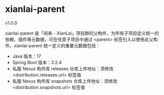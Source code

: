 # xianlai-parent

v1.0.0

xianlai-parent 是「闲来 - XianLai」项目群的父构件，为所有子项目定义统一的依赖、插件等元数据，可在任意子项目中通过 \<parent\> 标签引入以使用此父构件。xianlai-parent 统一定义的重要元数据包括：

- Java 版本：17
- Spring Boot 版本：3.2.4
- 私服 Nexus 构件库 releases 仓库上传地址：须修改 \<distribution.releases.url\> 标签值
- 私服 Nexus 构件库 snapshots 仓库上传地址：须修改 \<distribution.snapshots.url\> 标签值

